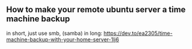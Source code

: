 ## How to make your remote ubuntu server a time machine backup
in short, just use smb, (samba)
in long:
https://dev.to/ea2305/time-machine-backup-with-your-home-server-1lj6
